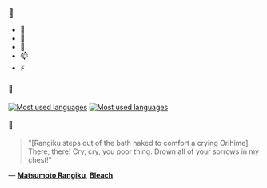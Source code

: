 ### 👋

- 🔭
- 🌱
- 💬
- 📫
- ⚡

#### 🧏

[![Most used languages](https://github-readme-stats-aynah.vercel.app/api/top-langs/?username=aynh&theme=solarized-dark&langs_count=6&layout=compact&hide_title=true)](https://github.com/anuraghazra/github-readme-stats#gh-dark-mode-only)
[![Most used languages](https://github-readme-stats-aynah.vercel.app/api/top-langs/?username=aynh&theme=solarized-light&langs_count=6&layout=compact&hide_title=true)](https://github.com/anuraghazra/github-readme-stats#gh-light-mode-only)

#### 💬

> "[Rangiku steps out of the bath naked to comfort a crying Orihime] There, there! Cry, cry, you poor thing. Drown all of your sorrows in my chest!"

&mdash; [**Matsumoto Rangiku**](https://myanimelist.net/character.php?q=Matsumoto%20Rangiku&cat=character), [**Bleach**](https://myanimelist.net/search/all?q=Bleach&cat=all)
